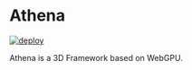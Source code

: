 # Athena

[![deploy](https://github.com/Athena-js/athena/actions/workflows/main.yml/badge.svg)](https://github.com/Athena-js/athena/actions/workflows/main.yml)

Athena is a 3D Framework based on WebGPU.
